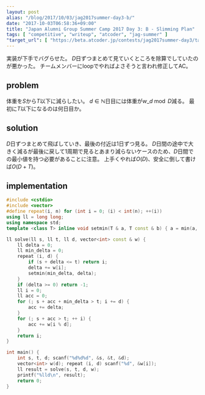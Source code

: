 ```yaml
---
layout: post
alias: "/blog/2017/10/03/jag2017summer-day3-b/"
date: "2017-10-03T06:58:36+09:00"
title: "Japan Alumni Group Summer Camp 2017 Day 3: B - Slimming Plan"
tags: [ "competitive", "writeup", "atcoder", "jag-summer" ]
"target_url": [ "https://beta.atcoder.jp/contests/jag2017summer-day3/tasks/jag2017summer_day3_b" ]
---
```


実装が下手でバグらせた。
$D$日ずつまとめて見ていくところを除算でしていたのが悪かった。
チームメンバーにloopでやればよさそうと言われ修正してAC。

## problem

体重を$S$から$T$以下に減らしたい。
$d \in \mathbb{N}$日目には体重が$w\_{d \bmod D}$減る。
最初に$T$以下になるのは何日目か。

## solution

$D$日ずつまとめて飛ばしていき、最後の付近は$1$日ずつ見る。
$D$日間の途中で大きく減るが最後に戻して$1$周期で見るとあまり減らないケースのため、$D$日間での最小値を持つ必要があることに注意。
上手くやれば$O(D)$、安全に倒して書けば$O(D + T)$。

## implementation

``` c++
#include <cstdio>
#include <vector>
#define repeat(i, n) for (int i = 0; (i) < int(n); ++(i))
using ll = long long;
using namespace std;
template <class T> inline void setmin(T & a, T const & b) { a = min(a, b); }

ll solve(ll s, ll t, ll d, vector<int> const & w) {
    ll delta = 0;
    ll min_delta = 0;
    repeat (i, d) {
        if (s + delta <= t) return i;
        delta += w[i];
        setmin(min_delta, delta);
    }
    if (delta >= 0) return -1;
    ll i = 0;
    ll acc = 0;
    for (; s + acc + min_delta > t; i += d) {
        acc += delta;
    }
    for (; s + acc > t; ++ i) {
        acc += w[i % d];
    }
    return i;
}

int main() {
    int s, t, d; scanf("%d%d%d", &s, &t, &d);
    vector<int> w(d); repeat (i, d) scanf("%d", &w[i]);
    ll result = solve(s, t, d, w);
    printf("%lld\n", result);
    return 0;
}
```
